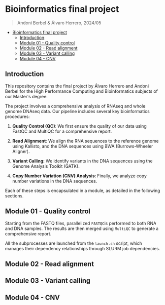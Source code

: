 # Bioinformatics final project

> Andoni Berbel & Álvaro Herrero, 2024/05

- [Bioinformatics final project](#bioinformatics-final-project)
  - [Introduction](#introduction)
  - [Module 01 - Quality control](#module-01---quality-control)
  - [Module 02 - Read alignment](#module-02---read-alignment)
  - [Module 03 - Variant calling](#module-03---variant-calling)
  - [Module 04 - CNV](#module-04---cnv)


## Introduction

This repository contains the final project by Álvaro Herrero and Andoni Berbel for the High Performance Computing and Bioinformatics subjects of our Master's degree. 

The project involves a comprehensive analysis of RNAseq and whole genome DNAseq data. Our pipeline includes several key bioinformatics procedures:

1. **Quality Control (QC)**: We first ensure the quality of our data using FastQC and MultiQC for a comprehensive report.

2. **Read Alignment**: We align the RNA sequences to the reference genome using Kallisto, and the DNA sequences using BWA (Burrows-Wheeler Aligner).

3. **Variant Calling**: We identify variants in the DNA sequences using the Genome Analysis Toolkit (GATK).

4. **Copy Number Variation (CNV) Analysis**: Finally, we analyze copy number variations in the DNA sequences.

Each of these steps is encapsulated in a module, as detailed in the following sections.

## Module 01 - Quality control

Starting from the FASTQ files, parallelized `FASTQC`is performed to both RNA and DNA samples. The results are then merged using `MultiQC` to generate a comprehensive report.

All the subprocesses are launched from the `launch.sh` script, which manages their dependency relationships through SLURM job dependencies.

## Module 02 - Read alignment


## Module 03 - Variant calling

## Module 04 - CNV

